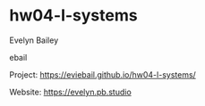 # hw04-l-systems

Evelyn Bailey

ebail

Project: https://eviebail.github.io/hw04-l-systems/

Website: https://evelyn.pb.studio
